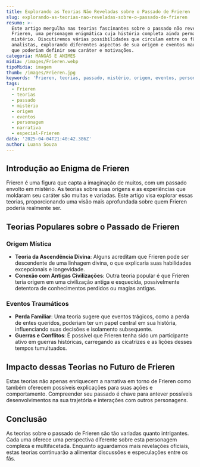 ```yaml
---
title: Explorando as Teorias Não Reveladas sobre o Passado de Frieren
slug: explorando-as-teorias-nao-reveladas-sobre-o-passado-de-frieren
resumo: >-
  Este artigo mergulha nas teorias fascinantes sobre o passado não revelado de
  Frieren, uma personagem enigmática cuja história completa ainda permanece um
  mistério. Discutiremos várias possibilidades que circulam entre os fãs e
  analistas, explorando diferentes aspectos de sua origem e eventos marcantes
  que poderiam definir seu caráter e motivações.
categoria: MANGÁS E ANIMES
midia: /images/Frieren.webp
tipoMidia: imagem
thumb: /images/Frieren.jpg
keywords: 'Frieren, teorias, passado, mistério, origem, eventos, personagem, narrativa'
tags:
  - Frieren
  - teorias
  - passado
  - mistério
  - origem
  - eventos
  - personagem
  - narrativa
  - especial-Frieren
data: '2025-04-04T21:40:42.386Z'
author: Luana Souza
---
```


## Introdução ao Enigma de Frieren

Frieren é uma figura que capta a imaginação de muitos, com um passado envolto em mistério. As teorias sobre suas origens e as experiências que moldaram seu caráter são muitas e variadas. Este artigo visa explorar essas teorias, proporcionando uma visão mais aprofundada sobre quem Frieren poderia realmente ser.

## Teorias Populares sobre o Passado de Frieren

### Origem Mística

- **Teoria da Ascendência Divina**: Alguns acreditam que Frieren pode ser descendente de uma linhagem divina, o que explicaria suas habilidades excepcionais e longevidade.
- **Conexão com Antigas Civilizações**: Outra teoria popular é que Frieren teria origem em uma civilização antiga e esquecida, possivelmente detentora de conhecimentos perdidos ou magias antigas.

### Eventos Traumáticos

- **Perda Familiar**: Uma teoria sugere que eventos trágicos, como a perda de entes queridos, poderiam ter um papel central em sua história, influenciando suas decisões e isolamento subsequente.
- **Guerras e Conflitos**: É possível que Frieren tenha sido um participante ativo em guerras históricas, carregando as cicatrizes e as lições desses tempos tumultuados.

## Impacto dessas Teorias no Futuro de Frieren

Estas teorias não apenas enriquecem a narrativa em torno de Frieren como também oferecem possíveis explicações para suas ações e comportamento. Compreender seu passado é chave para antever possíveis desenvolvimentos na sua trajetória e interações com outros personagens.

## Conclusão

As teorias sobre o passado de Frieren são tão variadas quanto intrigantes. Cada uma oferece uma perspectiva diferente sobre esta personagem complexa e multifacetada. Enquanto aguardamos mais revelações oficiais, estas teorias continuarão a alimentar discussões e especulações entre os fãs.
